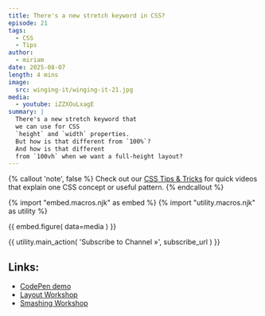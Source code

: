 ```yaml
---
title: There's a new stretch keyword in CSS?
episode: 21
tags:
  - CSS
  - Tips
author:
  - miriam
date: 2025-08-07
length: 4 mins
image:
  src: winging-it/winging-it-21.jpg
media:
  - youtube: iZZXOuLxagE
summary: |
  There's a new stretch keyword that
  we can use for CSS
  `height` and `width` properties.
  But how is that different from `100%`?
  And how is that different
  from `100vh` when we want a full-height layout?
---
```


{% callout 'note', false %}
Check out our [CSS Tips & Tricks](https://www.youtube.com/playlist?list=PL4jAKUtAhpHlOm3Lfv83ZHpfdJ4zHCDyv)
for quick videos
that explain one CSS concept
or useful pattern.
{% endcallout %}

{% import "embed.macros.njk" as embed %}
{% import "utility.macros.njk" as utility %}

{{ embed.figure(
  data=media
) }}

{{ utility.main_action(
  'Subscribe to Channel »',
  subscribe_url
) }}

## Links:

- [CodePen demo](https://codepen.io/editor/miriamsuzanne/pen/0198809c-16da-7e15-a688-741651df92f7)
- [Layout Workshop](https://www.oddbird.net/workshops/cascading-layouts/)
- [Smashing Workshop](https://smashingconf.com/ny-2025)
